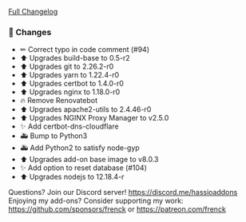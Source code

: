 [Full Changelog][changelog]

### 🔨  Changes

- ✏ Correct typo in code comment (#94)
- ⬆ Upgrades build-base to 0.5-r2
- ⬆ Upgrades git to 2.26.2-r0
- ⬆ Upgrades yarn to 1.22.4-r0
- ⬆ Upgrades certbot to 1.4.0-r0
- ⬆ Upgrades nginx to 1.18.0-r0
- 🔥 Remove Renovatebot
- ⬆ Upgrades apache2-utils to 2.4.46-r0
- ⬆ Upgrades NGINX Proxy Manager to v2.5.0
- ✨ Add certbot-dns-cloudflare
- 🚑 Bump to Python3
- 🚑 Add Python2 to satisfy node-gyp
- ⬆ Upgrades add-on base image to v8.0.3
- ✨ Add option to reset database (#104)
- ⬆ Upgrades nodejs to 12.18.4-r

[changelog]: https://github.com/hassio-addons/addon-nginx-proxy-manager/compare/v0.6.0...v0.7.0-beta.1
Questions? Join our Discord server! https://discord.me/hassioaddons
Enjoying my add-ons? Consider supporting my work:
https://github.com/sponsors/frenck or https://patreon.com/frenck